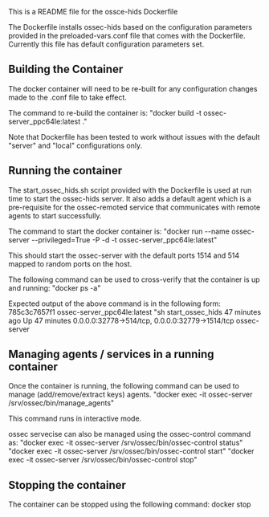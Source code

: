 This is a README file for the ossce-hids Dockerfile

The Dockerfile installs ossec-hids based on the configuration parameters
provided in the preloaded-vars.conf file that comes with the Dockerfile.
Currently this file has default configuration parameters set.

Building the Container
----------------------
The docker container will need to be re-built for any configuration 
changes made to the .conf file to take effect.

The command to re-build the container is:
"docker build -t ossec-server_ppc64le:latest ."

Note that Dockerfile has been tested to work without issues with the 
default "server" and "local" configurations only.


Running the container
---------------------

The start_ossec_hids.sh script provided with the Dockerfile is used
at run time to start the ossec-hids server. It also adds a default agent 
which is a pre-requisite for the ossec-remoted service that communicates 
with remote agents to start successfully.

The command to start the docker container is:
"docker run --name ossec-server --privileged=True -P -d -t ossec-server_ppc64le:latest"

This should start the ossec-server with the default ports 1514 and 514
mapped to random ports on the host.

The following command can be used to cross-verify that the container is
up and running:
"docker ps -a"

Expected output of the above command is in the following form:
785c3c7657f1        ossec-server_ppc64le:latest   "sh start_ossec_hids   47 minutes ago      Up 47 minutes       0.0.0.0:32778->514/tcp, 0.0.0.0:32779->1514/tcp   ossec-server


Managing agents / services in a running container
-------------------------------------------------

Once the container is running, the following command can be used 
to manage (add/remove/extract keys) agents.
"docker exec -it ossec-server /srv/ossec/bin/manage_agents"

This command runs in interactive mode.

ossec servecise can also be managed using the ossec-control command as:
"docker exec -it ossec-server /srv/ossec/bin/ossec-control status"
"docker exec -it ossec-server /srv/ossec/bin/ossec-control start"
"docker exec -it ossec-server /srv/ossec/bin/ossec-control stop"


Stopping the container
----------------------

The container can be stopped using the following command:
docker stop <CONTAINER ID>



